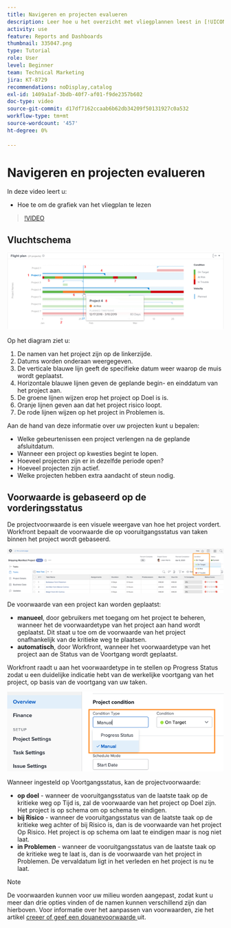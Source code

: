 ```yaml
---
title: Navigeren en projecten evalueren
description: Leer hoe u het overzicht met vliegplannen leest in [!UICONTROL Enhanced analytics] .
activity: use
feature: Reports and Dashboards
thumbnail: 335047.png
type: Tutorial
role: User
level: Beginner
team: Technical Marketing
jira: KT-8729
recommendations: noDisplay,catalog
exl-id: 1409a1af-3bdb-40f7-af01-f9de2357b602
doc-type: video
source-git-commit: d17df7162ccaab6b62db34209f50131927c0a532
workflow-type: tm+mt
source-wordcount: '457'
ht-degree: 0%

---
```


# Navigeren en projecten evalueren

In deze video leert u:

* Hoe te om de grafiek van het vliegplan te lezen

>[!VIDEO](https://video.tv.adobe.com/v/3439018/?quality=12&learn=on&enablevpops&captions=dut)

## Vluchtschema

![ een beeld van een grafiek van het vliegplan met aantallen passende hieronder kogels ](assets/section-2-1.png)

Op het diagram ziet u:

1. De namen van het project zijn op de linkerzijde.
1. Datums worden onderaan weergegeven.
1. De verticale blauwe lijn geeft de specifieke datum weer waarop de muis wordt geplaatst.
1. Horizontale blauwe lijnen geven de geplande begin- en einddatum van het project aan.
1. De groene lijnen wijzen erop het project op Doel is is.
1. Oranje lijnen geven aan dat het project risico loopt.
1. De rode lijnen wijzen op het project in Problemen is.

Aan de hand van deze informatie over uw projecten kunt u bepalen:

* Welke gebeurtenissen een project verlengen na de geplande afsluitdatum.
* Wanneer een project op kwesties begint te lopen.
* Hoeveel projecten zijn er in dezelfde periode open?
* Hoeveel projecten zijn actief.
* Welke projecten hebben extra aandacht of steun nodig.

## Voorwaarde is gebaseerd op de vorderingsstatus

De projectvoorwaarde is een visuele weergave van hoe het project vordert. Workfront bepaalt de voorwaarde die op vooruitgangsstatus van taken binnen het project wordt gebaseerd.

![ een beeld van mogelijke vooruitgangsstatussen ](assets/section-2-2.png)

De voorwaarde van een project kan worden geplaatst:

* **manueel**, door gebruikers met toegang om het project te beheren, wanneer het de voorwaardetype van het project aan hand wordt geplaatst. Dit staat u toe om de voorwaarde van het project onafhankelijk van de kritieke weg te plaatsen.
* **automatisch**, door Workfront, wanneer het voorwaardetype van het project aan de Status van de Voortgang wordt geplaatst.

Workfront raadt u aan het voorwaardetype in te stellen op Progress Status zodat u een duidelijke indicatie hebt van de werkelijke voortgang van het project, op basis van de voortgang van uw taken.

![ een beeld van mogelijke vooruitgangsstatussen ](assets/section-2-3.png)

Wanneer ingesteld op Voortgangsstatus, kan de projectvoorwaarde:

* **op doel** - wanneer de vooruitgangsstatus van de laatste taak op de kritieke weg op Tijd is, zal de voorwaarde van het project op Doel zijn. Het project is op schema om op schema te eindigen.
* **bij Risico** - wanneer de vooruitgangsstatus van de laatste taak op de kritieke weg achter of bij Risico is, dan is de voorwaarde van het project Op Risico. Het project is op schema om laat te eindigen maar is nog niet laat.
* **in Problemen** - wanneer de vooruitgangsstatus van de laatste taak op de kritieke weg te laat is, dan is de voorwaarde van het project in Problemen. De vervaldatum ligt in het verleden en het project is nu te laat.

>[!NOTE]
>
>De voorwaarden kunnen voor uw milieu worden aangepast, zodat kunt u meer dan drie opties vinden of de namen kunnen verschillend zijn dan hierboven. Voor informatie over het aanpassen van voorwaarden, zie het artikel [ creeer of geef een douanevoorwaarde ](https://experienceleague.adobe.com/docs/workfront/using/administration-and-setup/customize/custom-conditions/create-edit-custom-conditions.html?lang=nl-NL) uit.
